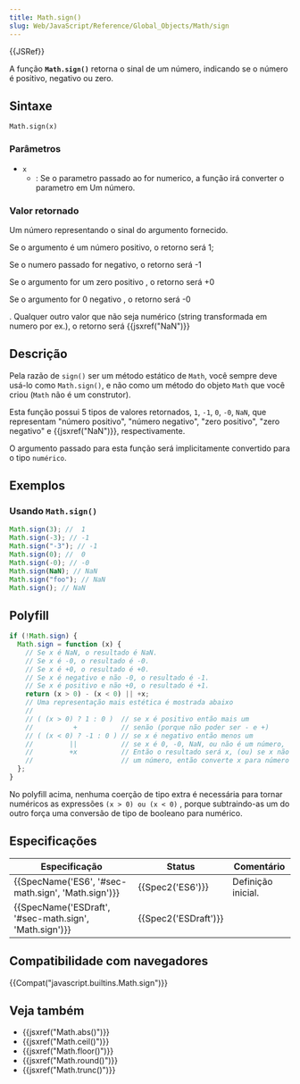 ```yaml
---
title: Math.sign()
slug: Web/JavaScript/Reference/Global_Objects/Math/sign
---
```


{{JSRef}}

A função **`Math.sign()`** retorna o sinal de um número, indicando se o número é positivo, negativo ou zero.

## Sintaxe

```
Math.sign(x)
```

### Parâmetros

- `x`
  - : Se o parametro passado ao for numerico, a função irá converter o parametro em Um número.

### Valor retornado

Um número representando o sinal do argumento fornecido.

Se o argumento é um número positivo, o retorno será 1;

Se o numero passado for negativo, o retorno será -1

Se o argumento for um zero positivo , o retorno será +0

Se o argumento for 0 negativo , o retorno será -0

. Qualquer outro valor que não seja numérico (string transformada em numero por ex.), o retorno será {{jsxref("NaN")}}

## Descrição

Pela razão de `sign()` ser um método estático de `Math`, você sempre deve usá-lo como `Math.sign()`, e não como um método do objeto `Math` que você criou (`Math` não é um construtor).

Esta função possui 5 tipos de valores retornados, `1`, `-1`, `0`, `-0`, `NaN`, que representam "número positivo", "número negativo", "zero positivo", "zero negativo" e {{jsxref("NaN")}}, respectivamente.

O argumento passado para esta função será implicitamente convertido para o tipo `numérico`.

## Exemplos

### Usando `Math.sign()`

```js
Math.sign(3); //  1
Math.sign(-3); // -1
Math.sign("-3"); // -1
Math.sign(0); //  0
Math.sign(-0); // -0
Math.sign(NaN); // NaN
Math.sign("foo"); // NaN
Math.sign(); // NaN
```

## Polyfill

```js
if (!Math.sign) {
  Math.sign = function (x) {
    // Se x é NaN, o resultado é NaN.
    // Se x é -0, o resultado é -0.
    // Se x é +0, o resultado é +0.
    // Se x é negativo e não -0, o resultado é -1.
    // Se x é positivo e não +0, o resultado é +1.
    return (x > 0) - (x < 0) || +x;
    // Uma representação mais estética é mostrada abaixo
    //
    // ( (x > 0) ? 1 : 0 )  // se x é positivo então mais um
    //          +           // senão (porque não poder ser - e +)
    // ( (x < 0) ? -1 : 0 ) // se x é negativo então menos um
    //         ||           // se x é 0, -0, NaN, ou não é um número,
    //         +x           // Então o resultado será x, (ou) se x não é
    //                      // um número, então converte x para número
  };
}
```

No polyfill acima, nenhuma coerção de tipo extra é necessária para tornar numéricos as expressões `(x > 0) ou (x < 0)` , porque subtraindo-as um do outro força uma conversão de tipo de booleano para numérico.

## Especificações

| Especificação                                          | Status               | Comentário         |
| ------------------------------------------------------ | -------------------- | ------------------ |
| {{SpecName('ES6', '#sec-math.sign', 'Math.sign')}}     | {{Spec2('ES6')}}     | Definição inicial. |
| {{SpecName('ESDraft', '#sec-math.sign', 'Math.sign')}} | {{Spec2('ESDraft')}} |                    |

## Compatibilidade com navegadores

{{Compat("javascript.builtins.Math.sign")}}

## Veja também

- {{jsxref("Math.abs()")}}
- {{jsxref("Math.ceil()")}}
- {{jsxref("Math.floor()")}}
- {{jsxref("Math.round()")}}
- {{jsxref("Math.trunc()")}}
